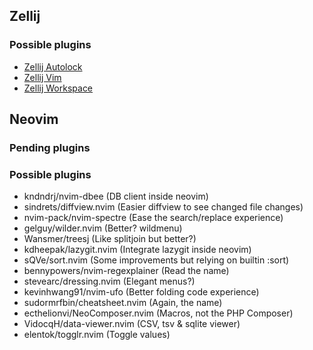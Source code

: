## Zellij

### Possible plugins
- [Zellij Autolock](https://github.com/fresh2dev/zellij-autolock)
- [Zellij Vim](https://github.com/fresh2dev/zellij.vim)
- [Zellij Workspace](https://github.com/vdbulcke/zellij-workspace)

## Neovim

### Pending plugins

### Possible plugins
- kndndrj/nvim-dbee (DB client inside neovim)
- sindrets/diffview.nvim (Easier diffview to see changed file changes)
- nvim-pack/nvim-spectre (Ease the search/replace experience)
- gelguy/wilder.nvim (Better? wildmenu)
- Wansmer/treesj (Like splitjoin but better?)
- kdheepak/lazygit.nvim (Integrate lazygit inside neovim)
- sQVe/sort.nvim (Some improvements but relying on builtin :sort)
- bennypowers/nvim-regexplainer (Read the name)
- stevearc/dressing.nvim (Elegant menus?)
- kevinhwang91/nvim-ufo (Better folding code experience)
- sudormrfbin/cheatsheet.nvim (Again, the name)
- ecthelionvi/NeoComposer.nvim (Macros, not the PHP Composer)
- VidocqH/data-viewer.nvim (CSV, tsv & sqlite viewer)
- elentok/togglr.nvim (Toggle values)

